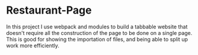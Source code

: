 # Restaurant-Page

In this project I use webpack and modules to build a tabbable website that doesn't require all the construction of the page to be done on a single page.
This is good for showing the importation of files, and being able to split up work more efficiently. 